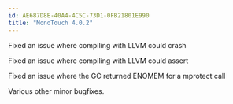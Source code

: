 ```yaml
---
id: AE687D8E-40A4-4C5C-73D1-0FB21801E990
title: "MonoTouch 4.0.2"
---
```


Fixed an issue where compiling with LLVM could crash

Fixed an issue where compiling with LLVM could assert

Fixed an issue where the GC returned ENOMEM for a mprotect call

Various other minor bugfixes.
